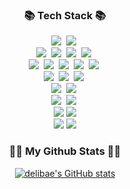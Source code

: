 
<h3 align="center">📚 Tech Stack 📚</h3>

<p align="center">
  <img src="https://img.shields.io/badge/python-3776AB?style=for-the-badge&logo=python&logoColor=white"></a>&nbsp
  <img src="https://img.shields.io/badge/javascript-F7DF1E?style=for-the-badge&logo=javascript&logoColor=white"></a>&nbsp
  <br/>
  <img src="https://img.shields.io/badge/vue.js-4FC08D?style=for-the-badge&logo=vue.js&logoColor=white"></a>&nbsp
  <img src="https://img.shields.io/badge/tailwindcss-06B6D4?style=for-the-badge&logo=tailwindcss&logoColor=white"></a>&nbsp
  <img src="https://img.shields.io/badge/html5-E34F26?style=for-the-badge&logo=html5&logoColor=white"></a>&nbsp
  <img src="https://img.shields.io/badge/css-1572B6?style=for-the-badge&logo=css3&logoColor=white"></a>&nbsp
  <br/>
  <img src="https://img.shields.io/badge/node.js-339933?style=for-the-badge&logo=node.js&logoColor=white"></a>&nbsp
  <img src="https://img.shields.io/badge/express.js-000000?style=for-the-badge&logo=express&logoColor=white"></a>&nbsp
  <img src="https://img.shields.io/badge/flask-000000?style=for-the-badge&logo=flask&logoColor=white"></a>&nbsp
  <img src="https://img.shields.io/badge/selenium-43B02A?style=for-the-badge&logo=selenium&logoColor=white"></a>&nbsp
    <img src="https://img.shields.io/badge/selenium-43B02A?style=for-the-badge&logo=selenium&logoColor=white"></a>&nbsp
  <br/>
  <img src="https://img.shields.io/badge/firebase-FFCA28?style=for-the-badge&logo=firebase&logoColor=white"></a>&nbsp
  <img src="https://img.shields.io/badge/mysql-4479A1?style=for-the-badge&logo=mysql&logoColor=white"></a>&nbsp
  <img src="https://img.shields.io/badge/grafana-2496ED?style=for-the-badge&logo=grafana&logoColor=white"></a>&nbsp
  <br/>
  <img src="https://img.shields.io/badge/docker-2496ED?style=for-the-badge&logo=docker&logoColor=white"></a>&nbsp
  <img src="https://img.shields.io/badge/kubernetes-2496ED?style=for-the-badge&logo=kubernetes&logoColor=white"></a>&nbsp
  <br/>
  <img src="https://img.shields.io/badge/pytorch-EE4C2C?style=for-the-badge&logo=pytorch&logoColor=white"></a>&nbsp
  <img src="https://img.shields.io/badge/scikitlearn-F7931E?style=for-the-badge&logo=scikitlearn&logoColor=white"></a>&nbsp
<!--   <img src="https://img.shields.io/badge/seaborn-06B6D4?style=for-the-badge&logo=seaborn&logoColor=white"></a>&nbsp -->
  <br/>
  <img src="https://img.shields.io/badge/github-181717?style=for-the-badge&logo=github&logoColor=white">
  <img src="https://img.shields.io/badge/git-F05032?style=for-the-badge&logo=git&logoColor=white">
  <br/>
  <img src="https://img.shields.io/badge/slack-4A154B?style=for-the-badge&logo=slack&logoColor=white">
  <img src="https://img.shields.io/badge/Notion-000000?style=for-the-badge&logo=Notion&logoColor=white">
  <br/>
<p/>

<h3 align="center">👩‍💻 My Github Stats 👩‍💻</h3>
<div align="center">

[![delibae's GitHub stats](https://github-readme-stats.vercel.app/api?username=delibae&hide_title=true&show_icons=true&include_all_commits=true&disable_animations=true&theme=vue)](https://github.com/delibae/github-readme-stats)
</div>
